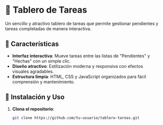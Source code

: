 # 📝 Tablero de Tareas

Un sencillo y atractivo tablero de tareas que permite gestionar pendientes y tareas completadas de manera interactiva.

## 📌 Características

- **Interfaz interactiva**: Mueve tareas entre las listas de "Pendientes" y "Hechas" con un simple clic.
- **Diseño atractivo**: Estilización moderna y responsiva con efectos visuales agradables.
- **Estructura limpia**: HTML, CSS y JavaScript organizados para fácil comprensión y mantenimiento.

## 🚀 Instalación y Uso

1. **Clona el repositorio**:
   ```bash
   git clone https://github.com/tu-usuario/tablero-tareas.git

